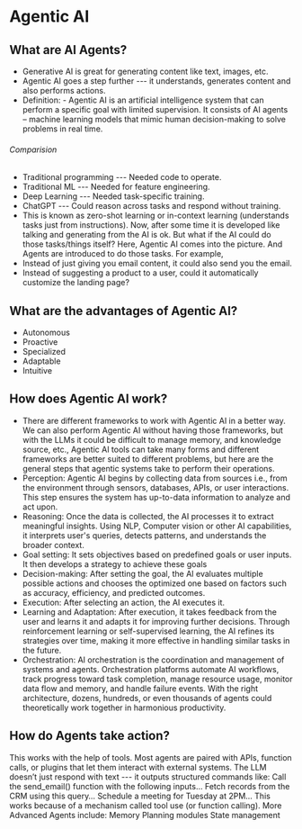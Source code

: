# Agentic AI
## What are AI Agents? 
- Generative AI is great for generating content like text, images, etc. 
- Agentic AI goes a step further --- it understands, generates content and also performs actions.
- Definition: - Agentic AI is an artificial intelligence system that can perform a specific goal with limited supervision. It consists of AI agents – machine learning models that mimic human decision-making to solve problems in real time. 

###### Comparision 
- Traditional programming --- Needed code to operate.
- Traditional ML --- Needed for feature engineering.
- Deep Learning --- Needed task-specific training.
- ChatGPT --- Could reason across tasks and respond without training.
- This is known as zero-shot learning or in-context learning (understands tasks just from instructions). 
Now, after some time it is developed like talking and generating from the AI is ok. But what if the AI could do those tasks/things itself? 
Here, Agentic AI comes into the picture. And Agents are introduced to do those tasks. 
For example, 
- Instead of just giving you email content, it could also send you the email.
- Instead of suggesting a product to a user, could it automatically customize the landing page? 
## What are the advantages of Agentic AI? 
- Autonomous
- Proactive
- Specialized
- Adaptable
- Intuitive 
## How does Agentic AI work? 
- There are different frameworks to work with Agentic AI in a better way. We can also perform Agentic AI without having those frameworks, but with the LLMs it could be difficult to manage memory, and knowledge source, etc., Agentic AI tools can take many forms and different frameworks are better suited to different problems, but here are the general steps that agentic systems take to perform their operations.
- Perception: Agentic AI begins by collecting data from sources i.e., from the environment through sensors, databases, APIs, or user interactions. This step ensures the system has up-to-data information to analyze and act upon.
- Reasoning: Once the data is collected, the AI processes it to extract meaningful insights. Using NLP, Computer vision or other AI capabilities, it interprets user's queries, detects patterns, and understands the broader context.
- Goal setting: It sets objectives based on predefined goals or user inputs. It then develops a strategy to achieve these goals
- Decision-making: After setting the goal, the AI evaluates multiple possible actions and chooses the optimized one based on factors such as accuracy, efficiency, and predicted outcomes.
- Execution: After selecting an action, the AI executes it.
- Learning and Adaptation: After execution, it takes feedback from the user and learns it and adapts it for improving further decisions. Through reinforcement learning or self-supervised learning, the AI refines its strategies over time, making it more effective in handling similar tasks in the future.
- Orchestration: AI orchestration is the coordination and management of systems and agents. Orchestration platforms automate AI workflows, track progress toward task completion, manage resource usage, monitor data flow and memory, and handle failure events. With the right architecture, dozens, hundreds, or even thousands of agents could theoretically work together in harmonious productivity. 
## How do Agents take action? 
This works with the help of tools.
Most agents are paired with APIs, function calls, or plugins that let them interact with external systems.
The LLM doesn’t just respond with text --- it outputs structured commands like: 
Call the send_email() function with the following inputs… 
Fetch records from the CRM using this query…
Schedule a meeting for Tuesday at 2PM… 
This works because of a mechanism called tool use (or function calling). 
More Advanced Agents include: 
Memory 
Planning modules 
State management
 

 
